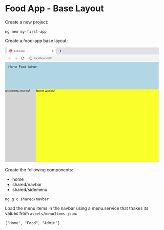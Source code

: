 # Food App - Base Layout

Create a new project:

```
ng new my-first-app
```

Create a food-app base layout:

![food-layout](_images/food-layout.png)

Create the following components:

- home
- shared/navbar
- shared/sidemenu

```
ng g c shared/navbar
```

Load the menu items in the navbar using a menu.service that thakes its values from `assets/menuItems.json`:

```
["Home", "Food", "Admin"]
```